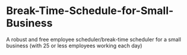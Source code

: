 # Break-Time-Schedule-for-Small-Business
A robust and free employee scheduler/break-time scheduler for a small business (with 25 or less employees working each day)

